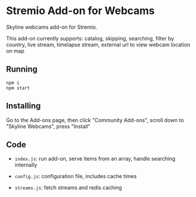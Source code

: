 # Stremio Add-on for Webcams

Skyline webcams add-on for Stremio.

This add-on currently supports: catalog, skipping, searching, filter by country, live stream, timelapse stream, external url to view webcam location on map

## Running

```
npm i
npm start
```

## Installing

Go to the Add-ons page, then click "Community Add-ons", scroll down to "Skyline Webcams", press "Install"


## Code

- `index.js`: run add-on, serve items from an array, handle searching internally

- `config.js`: configuration file, includes cache times

- `streams.js`: fetch streams and redis caching
